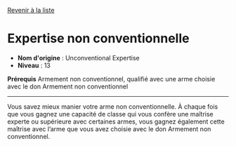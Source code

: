 [Revenir à la liste](list.md)

# Expertise non conventionnelle

 * **Nom d'origine** : Unconventional Expertise
 * **Niveau** : 13


<p><strong>Prérequis</strong> Armement non conventionnel, qualifié avec une arme choisie avec le don Armement non conventionnel</p>
<hr>
<p>Vous savez mieux manier votre arme non conventionnelle. À chaque fois que vous gagnez une capacité de classe qui vous confère une maîtrise experte ou supérieure avec certaines armes, vous gagnez également cette maîtrise avec l’arme que vous avez choisie avec le don Armement non conventionnel.</p>